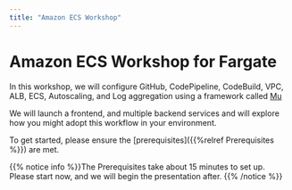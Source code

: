 ```yaml
---
title: "Amazon ECS Workshop"
---
```


# Amazon ECS Workshop for Fargate


In this workshop, we will configure GitHub, CodePipeline, CodeBuild, VPC, ALB, ECS, Autoscaling, and Log aggregation using a framework called [Mu](https://getmu.io)

We will launch a frontend, and multiple backend services and will explore how you might adopt this workflow in your environment.

To get started, please ensure the [prerequisites]({{%relref Prerequisites %}}) are met.


{{% notice info %}}The Prerequisites take about 15 minutes to set up. Please start now, and we will begin the presentation after.
{{% /notice %}}
